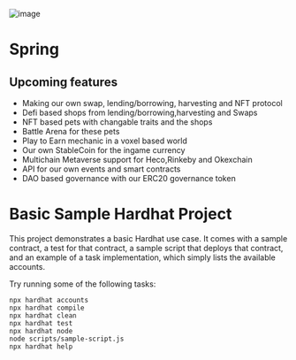![image](https://user-images.githubusercontent.com/52003051/140652050-d7d034ce-153d-4766-82c8-aab046c8e063.png)



# Spring

## Upcoming features

- Making our own swap, lending/borrowing, harvesting and NFT protocol
- Defi based shops from lending/borrowing,harvesting and Swaps
- NFT based pets with changable traits and the shops
- Battle Arena for these pets
- Play to Earn mechanic in a voxel based world
- Our own StableCoin for the ingame currency
- Multichain Metaverse support for Heco,Rinkeby and Okexchain
- API for our own events and smart contracts
- DAO based governance with our ERC20 governance token



# Basic Sample Hardhat Project

This project demonstrates a basic Hardhat use case. It comes with a sample contract, a test for that contract, a sample script that deploys that contract, and an example of a task implementation, which simply lists the available accounts.

Try running some of the following tasks:

```shell
npx hardhat accounts
npx hardhat compile
npx hardhat clean
npx hardhat test
npx hardhat node
node scripts/sample-script.js
npx hardhat help
```


